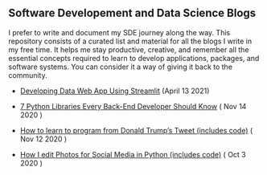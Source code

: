 ## Software Developement and Data Science Blogs 

I prefer to write and document my SDE journey along the way. This repository consists of a curated list and material for all the blogs I write in my free time. It helps me stay productive, creative, and remember all the essential concepts required to learn to develop applications, packages, and software systems. You can consider it a way of giving it back to the community.

- [Developing Data Web App Using Streamlit](https://www.analyticsvidhya.com/blog/2021/04/developing-data-web-streamlit-app/) (April 13 2021)

- [7 Python Libraries Every Back-End Developer Should Know](https://levelup.gitconnected.com/7-python-libraries-every-back-end-developer-should-know-95862dada91a) ( Nov 14 2020 )

- [How to learn to program from Donald Trump’s Tweet (includes code)](https://levelup.gitconnected.com/how-to-learn-to-program-from-donald-trumps-tweet-includes-code-a35dbc33bce1) ( Nov 12 2020 )

- [How I edit Photos for Social Media in Python (includes code)](https://levelup.gitconnected.com/how-i-edit-photos-for-social-media-in-python-includes-code-a022deeb7935) ( Oct 3 2020 ) 
